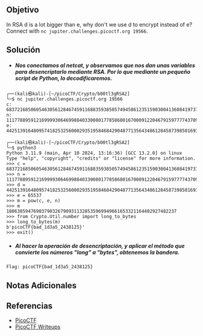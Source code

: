 ## Objetivo
In RSA d is a lot bigger than e, why don't we use d to encrypt instead of e? Connect with `nc jupiter.challenges.picoctf.org 19566`.
## Solución
- ##### Nos conectamos al netcat, y observamos que nos dan unas variables para desencriptarlo mediante RSA. Por lo que mediante un pequeño script de Python, lo decodificaremos.
```
┌──(kali㉿kali)-[~/picoCTF/Crypto/b00tl3gRSA2]
└─$ nc jupiter.challenges.picoctf.org 19566
c: 68372168506054630561284674591168835938505749458612351590300413608419737341659373017479428445060021552087172409115930429596128909354318778462245593154405442961820116390765073394969845732839370243897779423292645281063057819050408630226571217167382225778501932539621649963951358299310822377809277906023874375084
n: 111778895912169999306469988403300801778586801670009122046791597777437096177116697304889828777175667539783226604431461801029009131151420152141938056604762195026399853211204835887616680766698693982923417436464480149859547617590864269645930369364010767266833977388156422974343398935422567651820785809460503097091
e: 44251391648095741825325600029351958468429048771356434861284587398501693094210792553448687117564470365132304106870535368230124081171301644068580845607985635548046366299069330858638510918173563990887266384879526780898498355138805906703104402695601347928886561572202188989551877494828159480545672955631609678473
                                                                                                                  
┌──(kali㉿kali)-[~/picoCTF/Crypto/b00tl3gRSA2]
└─$ python3             
Python 3.11.9 (main, Apr 10 2024, 13:16:36) [GCC 13.2.0] on linux
Type "help", "copyright", "credits" or "license" for more information.
>>> c = 68372168506054630561284674591168835938505749458612351590300413608419737341659373017479428445060021552087172409115930429596128909354318778462245593154405442961820116390765073394969845732839370243897779423292645281063057819050408630226571217167382225778501932539621649963951358299310822377809277906023874375084
>>> n = 111778895912169999306469988403300801778586801670009122046791597777437096177116697304889828777175667539783226604431461801029009131151420152141938056604762195026399853211204835887616680766698693982923417436464480149859547617590864269645930369364010767266833977388156422974343398935422567651820785809460503097091
>>> d = 44251391648095741825325600029351958468429048771356434861284587398501693094210792553448687117564470365132304106870535368230124081171301644068580845607985635548046366299069330858638510918173563990887266384879526780898498355138805906703104402695601347928886561572202188989551877494828159480545672955631609678473
>>> e = 65537
>>> m = pow(c, e, n)
>>> m
180638594769037903267909311328535969949661653321164402927482237
>>> from Crypto.Util.number import long_to_bytes
>>> long_to_bytes(m)
b'picoCTF{bad_1d3a5_2438125}'
>>> exit()
```

- ##### Al hacer la operación de desencriptación, y aplicar el método que convierte los números "long" a "bytes", obtenemos la bandera.
```
Flag: picoCTF{bad_1d3a5_2438125}
```
## Notas Adicionales
## Referencias
- [PicoCTF](https://play.picoctf.org)
- [PicoCTF Writeups](https://www.youtube.com/playlist?list=PLDo9DMLZyP6kTZ8Td37-LdbAx4-yNfHBl&authuser=0)